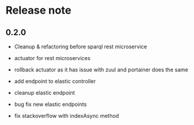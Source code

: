 # Release note

## 0.2.0
* Cleanup & refactoring before sparql rest microservice

* actuator for rest microservices

* rollback actuator as it has issue with zuul and portainer does the same

* add endpoint to elastic controller

* cleanup elastic endpoint

* bug fix new elastic endpoints


* fix stackoverflow with indexAsync method

